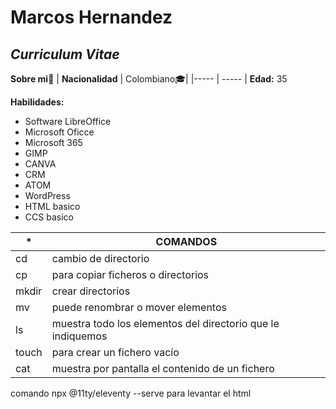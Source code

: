 # Marcos Hernandez
## _Curriculum Vitae_

**Sobre mi🎉**
| **Nacionalidad** | Colombiano🎓|
|----- | ----- |
**Edad:** 35

**Habilidades:** 
- Software LibreOffice 
-  Microsoft Oficce
-  Microsoft 365
-  GIMP
-  CANVA
-  CRM
-  ATOM
-  WordPress
-  HTML basico
-  CCS basico

| *       | COMANDOS                                                    |
| ------  | ------                                                      |
| cd      | cambio de directorio                                        |
| cp      | para copiar ficheros o directorios                          |
| mkdir   | crear directorios                                           |
| mv      | puede renombrar o mover elementos                           |
| ls      | muestra todo los elementos del directorio que le indiquemos |
| touch   | para crear un fichero vacío                                 |
| cat     | muestra por pantalla el contenido de un fichero             |

comando npx @11ty/eleventy --serve para levantar el html